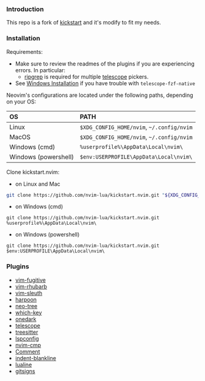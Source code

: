 ### Introduction

This repo is a fork of [kickstart](https://github.com/nvim-lua/kickstart.nvim.git) and it's modify to fit my needs.

### Installation

Requirements:
* Make sure to review the readmes of the plugins if you are experiencing errors. In particular:
  * [ripgrep](https://github.com/BurntSushi/ripgrep#installation) is required for multiple [telescope](https://github.com/nvim-telescope/telescope.nvim#suggested-dependencies) pickers.
* See [Windows Installation](#Windows-Installation) if you have trouble with `telescope-fzf-native`

Neovim's configurations are located under the following paths, depending on your OS:

| OS | PATH |
| :- | :--- |
| Linux | `$XDG_CONFIG_HOME/nvim`, `~/.config/nvim` |
| MacOS | `$XDG_CONFIG_HOME/nvim`, `~/.config/nvim` |
| Windows (cmd)| `%userprofile%\AppData\Local\nvim\` |
| Windows (powershell)| `$env:USERPROFILE\AppData\Local\nvim\` |

Clone kickstart.nvim:

- on Linux and Mac
```sh
git clone https://github.com/nvim-lua/kickstart.nvim.git "${XDG_CONFIG_HOME:-$HOME/.config}"/nvim
```

- on Windows (cmd)
```
git clone https://github.com/nvim-lua/kickstart.nvim.git %userprofile%\AppData\Local\nvim\ 
```

- on Windows (powershell)
```
git clone https://github.com/nvim-lua/kickstart.nvim.git $env:USERPROFILE\AppData\Local\nvim\ 
```
### Plugins

* [vim-fugitive](https://github.com/tpope/vim-fugitive.git)
* [vim-rhubarb](https://github.com/tpope/vim-rhubarb.git)
* [vim-sleuth](https://github.com/tpope/vim-sleuth.git)
* [harpoon](https://github.com/ThePrimeagen/harpoon.git)
* [neo-tree](https://github.com/nvim-neo-tree/neo-tree.nvim.git)
* [which-key](https://github.com/folke/which-key.nvim.git)
* [onedark](https://github.com/navarasu/onedark.nvim.git)
* [telescope](https://github.com/nvim-telescope/telescope.nvim.git)
* [treesitter](https://github.com/nvim-treesitter/nvim-treesitter.git)
* [lspconfig](https://github.com/neovim/nvim-lspconfig.git)
* [nvim-cmp](https://github.com/hrsh7th/nvim-cmp.git)
* [Comment](https://github.com/numToStr/Comment.nvim.git)
* [indent-blankline](https://github.com/lukas-reineke/indent-blankline.nvim.git)
* [lualine](https://github.com/nvim-lualine/lualine.nvim.git)
* [gitsigns](https://github.com/lewis6991/gitsigns.nvim.git)


